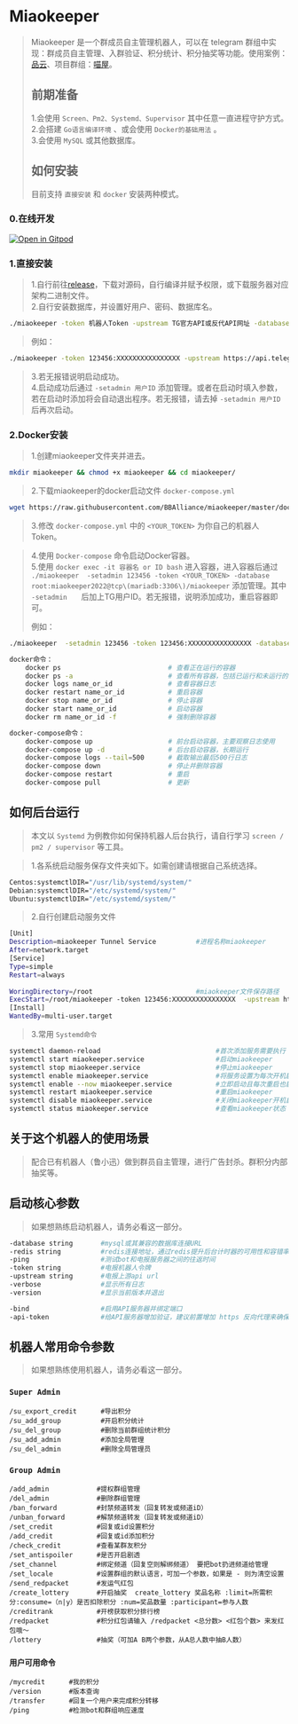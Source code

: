 # Miaokeeper  

> Miaokeeper 是一个群成员自主管理机器人，可以在 telegram 群组中实现：群成员自主管理、入群验证、积分统计、积分抽奖等功能。使用案例：[品云](https://t.me/PinYunYes)、项目群组：[喵屋](https://t.me/MiaoGroup)。   
>
> ## 前期准备  
>
> 1.会使用 `Screen、Pm2、Systemd、Supervisor` 其中任意一直进程守护方式。  
> 2.会搭建 `Go语言编译环境` 、或会使用 `Docker的基础用法` 。  
> 3.会使用 `MySQL` 或其他数据库。  
>
> ## 如何安装  
>
> 目前支持  `直接安装` 和 `docker` 安装两种模式。    
>

### 0.在线开发

[![Open in Gitpod](https://gitpod.io/button/open-in-gitpod.svg)](https://gitpod.io/#https://github.com/BBAlliance/miaokeeper)

### 1.直接安装  

> 1.自行前往[release](https://github.com/BBAlliance/miaokeeper/releases)，下载对源码，自行编译并赋予权限，或下载服务器对应架构二进制文件。  
> 2.自行安装数据库，并设置好用户、密码、数据库名。  

```bash
./miaokeeper -token 机器人Token -upstream TG官方API或反代API网址 -database '数据库用户名:数据库密码@tcp(127.0.0.1:3306)/数据库名'
```

>例如：  

```bash  
./miaokeeper -token 123456:XXXXXXXXXXXXXXXX -upstream https://api.telegram.org -database 'miaokeeper:miaokeeper@tcp(127.0.0.1:3306)/miaokeeper'
```

> 3.若无报错说明启动成功。  
> 4.启动成功后通过 `-setadmin 用户ID` 添加管理。或者在启动时填入参数，若在启动时添加将会自动退出程序。若无报错，请去掉 `-setadmin 用户ID` 后再次启动。

### 2.Docker安装  

> 1.创建miaokeeper文件夹并进去。  

```bash  
mkdir miaokeeper && chmod +x miaokeeper && cd miaokeeper/
```

> 2.下载miaokeeper的docker启动文件 `docker-compose.yml`  

```bash
wget https://raw.githubusercontent.com/BBAlliance/miaokeeper/master/docker-compose.yml

```

> 3.修改 `docker-compose.yml` 中的 `<YOUR_TOKEN>` 为你自己的机器人Token。  

> 4.使用 `Docker-compose`  命令启动Docker容器。  
> 5.使用 `docker exec -it 容器名 or ID bash` 进入容器，进入容器后通过 `./miaokeeper  -setadmin 123456 -token <YOUR_TOKEN> -database root:miaokeeper2022@tcp\(mariadb:3306\)/miaokeeper`  添加管理。其中 `-setadmin   `  后加上TG用户ID。若无报错，说明添加成功，重启容器即可。  
> 
> 例如：  

```bash
./miaokeeper  -setadmin 123456 -token 123456:XXXXXXXXXXXXXXXX -database root:miaokeeper2022@tcp\(mariadb:3306\)/miaokeeper 

```

```bash
docker命令：
	docker ps                           # 查看正在运行的容器
	docker ps -a                        # 查看所有容器，包括已运行和未运行的
	docker logs name_or_id              # 查看容器日志
	docker restart name_or_id           # 重启容器
	docker stop name_or_id              # 停止容器
	docker start name_or_id             # 启动容器
	docker rm name_or_id -f             # 强制删除容器

docker-compose命令：
	docker-compose up                   # 前台启动容器，主要观察日志使用
	docker-compose up -d                # 后台启动容器，长期运行
	docker-compose logs --tail=500      # 截取输出最后500行日志
	docker-compose down                 # 停止并删除容器
	docker-compose restart              # 重启
	docker-compose pull                 # 更新


```

## 如何后台运行  

> 本文以 `Systemd` 为例教你如何保持机器人后台执行，请自行学习 `screen / pm2 / supervisor` 等工具。  


> 1.各系统启动服务保存文件夹如下。如需创建请根据自己系统选择。  

```bash	
Centos:systemctlDIR="/usr/lib/systemd/system/"
Debian:systemctlDIR="/etc/systemd/system/"
Ubuntu:systemctlDIR="/etc/systemd/system/"
```

> 2.自行创建启动服务文件  

```bash	
[Unit]
Description=miaokeeper Tunnel Service          #进程名称miaokeeper
After=network.target
[Service]
Type=simple
Restart=always
 
WoringDirectory=/root                          #miaokeeper文件保存路径
ExecStart=/root/miaokeeper -token 123456:XXXXXXXXXXXXXXXX  -upstream https://api.telegram.org -database 'miaokeeper:miaokeeper@tcp(127.0.0.1:3306)/miaokeeper'
[Install]
WantedBy=multi-user.target
```

> 3.常用 `Systemd命令`  

```bash	
systemctl daemon-reload                             #首次添加服务需要执行
systemctl start miaokeeper.service                  #启动miaokeeper
systemctl stop miaokeeper.service                   #停止miaokeeper
systemctl enable miaokeeper.service                 #将服务设置为每次开机启动
systemctl enable --now miaokeeper.service           #立即启动且每次重启也启动
systemctl restart miaokeeper.service                #重启miaokeeper
systemctl disable miaokeeper.service                #关闭miaokeeper开机自启
systemctl status miaokeeper.service                 #查看miaokeeper状态

```

## 关于这个机器人的使用场景  

> 配合已有机器人（鲁小迅）做到群员自主管理，进行广告封杀。群积分内部抽奖等。  

## 启动核心参数  

> 如果想熟练启动机器人，请务必看这一部分。  

```bash
-database string       #mysql或其兼容的数据库连接URL
-redis string          #redis连接地址，通过redis提升后台计时器的可用性和容错率，例如 'password@your.ip.address:port'
-ping                  #测试bot和电报服务器之间的往返时间
-token string          #电报机器人令牌
-upstream string       #电报上游api url
-verbose               #显示所有日志
-version               #显示当前版本并退出

-bind                  #启用API服务器并绑定端口
-api-token             #给API服务器增加验证，建议前置增加 https 反向代理来确保安全性
```

## 机器人常用命令参数  

> 如果想熟练使用机器人，请务必看这一部分。  

### `Super Admin`  

```
/su_export_credit      #导出积分
/su_add_group          #开启积分统计
/su_del_group          #删除当前群组统计积分
/su_add_admin          #添加全局管理
/su_del_admin          #删除全局管理员

```

### `Group Admin`  

```
/add_admin            #提权群组管理
/del_admin            #删除群组管理
/ban_forward          #封禁频道转发（回复转发或频道iD）
/unban_forward        #解禁频道转发（回复转发或频道iD）
/set_credit           #回复或id设置积分
/add_credit           #回复或id添加积分
/check_credit         #查看某群友积分
/set_antispoiler      #是否开启剧透
/set_channel          #绑定频道（回复空则解绑频道） 要把bot扔进频道给管理
/set_locale           #设置群组的默认语言，可加一个参数，如果是 - 则为清空设置
/send_redpacket       #发运气红包
/create_lottery       #开启抽奖  create_lottery 奖品名称 :limit=所需积分:consume=（n|y）是否扣除积分 :num=奖品数量 :participant=参与人数
/creditrank           #开榜获取积分排行榜
/redpacket            #积分红包请输入 /redpacket <总分数> <红包个数> 来发红包哦～
/lottery              #抽奖（可加A B两个参数，从A总人数中抽B人数）

```

### `用户可用命令`  

```
/mycredit      #我的积分
/version       #版本查询
/transfer      #回复一个用户来完成积分转移
/ping          #检测bot和群组响应速度
```

